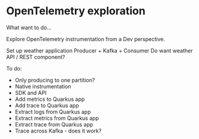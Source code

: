 # OpenTelemetry exploration

What want to do...

Explore OpenTelemetry instrumentation from a Dev perspective.

Set up weather application Producer + Kafka + Consumer
Do want weather API / REST component?

To do:
* Only producing to one partition?
* Native instrumentation
* SDK and API
* Add metrics to Quarkus app
* Add trace to Quarkus app
* Extract logs from Quarkus app
* Extract metrics from Quarkus app
* Extract trace from Quarkus app
* Trace across Kafka - does it work?